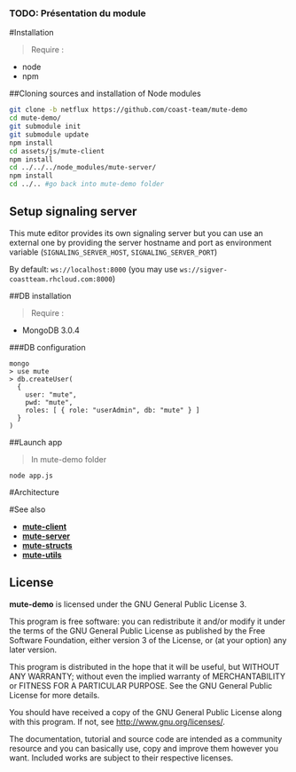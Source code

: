 ### TODO: Présentation du module

#Installation
>Require :
* node
* npm

##Cloning sources and installation of Node modules
```bash
git clone -b netflux https://github.com/coast-team/mute-demo
cd mute-demo/
git submodule init
git submodule update
npm install
cd assets/js/mute-client
npm install
cd ../../../node_modules/mute-server/
npm install
cd ../.. #go back into mute-demo folder
```

## Setup signaling server
This mute editor provides its own signaling server but you can use an external one by providing the server hostname and port as environment variable (`SIGNALING_SERVER_HOST`, `SIGNALING_SERVER_PORT`)

By default: `ws://localhost:8000` (you may use `ws://sigver-coastteam.rhcloud.com:8000`)

##DB installation

>Require :
* MongoDB 3.0.4

###DB configuration
```
mongo
> use mute
> db.createUser(
  {
    user: "mute",
    pwd: "mute",
    roles: [ { role: "userAdmin", db: "mute" } ]
  }
)
```
##Launch app
>In mute-demo folder

```
node app.js
```
#Architecture

#See also

* [**mute-client**](https://github.com/MatthieuNICOLAS/mute-client)
* [**mute-server**](https://github.com/MatthieuNICOLAS/mute-server)
* [**mute-structs**](https://github.com/MatthieuNICOLAS/mute-structs)
* [**mute-utils**](https://github.com/MatthieuNICOLAS/mute-utils)

## License

**mute-demo** is licensed under the GNU General Public License 3.

This program is free software: you can redistribute it and/or modify it under
the terms of the GNU General Public License as published by the Free Software
Foundation, either version 3 of the License, or (at your option) any later
version.

This program is distributed in the hope that it will be useful, but WITHOUT
ANY WARRANTY; without even the implied warranty of MERCHANTABILITY or FITNESS
FOR A PARTICULAR PURPOSE. See the GNU General Public License for more details.

You should have received a copy of the GNU General Public License along with
this program. If not, see <http://www.gnu.org/licenses/>.

The documentation, tutorial and source code are intended as a community
resource and you can basically use, copy and improve them however you want.
Included works are subject to their respective licenses.
